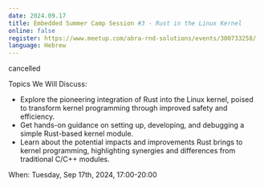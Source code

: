 ```yaml
---
date: 2024.09.17
title: Embedded Summer Camp Session #3 - Rust in the Linux Kernel
online: false
register: https://www.meetup.com/abra-rnd-solutions/events/300733258/
language: Hebrew
---
```


cancelled

Topics We Will Discuss:

* Explore the pioneering integration of Rust into the Linux kernel, poised to transform kernel programming through improved safety and efficiency.
* Get hands-on guidance on setting up, developing, and debugging a simple Rust-based kernel module.
* Learn about the potential impacts and improvements Rust brings to kernel programming, highlighting synergies and differences from traditional C/C++ modules.

When: Tuesday, Sep 17th, 2024, 17:00-20:00


